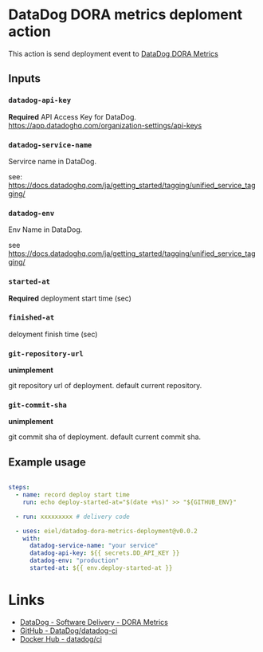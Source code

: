 # DataDog DORA metrics deploment action

This action is send deployment event to [DataDog DORA Metrics](https://docs.datadoghq.com/dora_metrics/)

## Inputs

### `datadog-api-key`

**Required** API Access Key for DataDog. https://app.datadoghq.com/organization-settings/api-keys


### `datadog-service-name`

Servirce name in DataDog.

see: https://docs.datadoghq.com/ja/getting_started/tagging/unified_service_tagging/


### `datadog-env`

Env Name in DataDog.

see https://docs.datadoghq.com/ja/getting_started/tagging/unified_service_tagging/

### `started-at`

**Required** deployment start time (sec)

### `finished-at`

deloyment finish time (sec)

### `git-repository-url`

**unimplement**

git repository url of deployment. default current repository.


### `git-commit-sha`

**unimplement**

git commit sha of deployment. default current commit sha.


## Example usage

```yaml

steps:
  - name: record deploy start time
    run: echo deploy-started-at="$(date +%s)" >> "${GITHUB_ENV}"

  - run: xxxxxxxxx # delivery code

  - uses: eiel/datadog-dora-metrics-deployment@v0.0.2
    with:
      datadog-service-name: "your service"
	  datadog-api-key: ${{ secrets.DD_API_KEY }}
      datadog-env: "production"
      started-at: ${{ env.deploy-started-at }}
```

# Links

* [DataDog - Software Delivery - DORA Metrics](https://docs.datadoghq.com/dora_metrics/)
* [GitHub - DataDog/datadog-ci](https://github.com/DataDog/datadog-ci)
* [Docker Hub - datadog/ci](https://hub.docker.com/r/datadog/ci)
